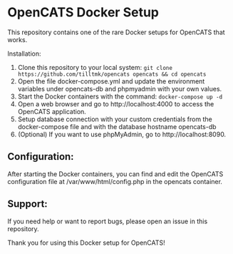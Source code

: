 # OpenCATS Docker Setup
This repository contains one of the rare Docker setups for OpenCATS that works.

Installation:
1. Clone this repository to your local system: ```git clone https://github.com/tilltmk/opencats opencats && cd opencats```
2. Open the file docker-compose.yml and update the environment variables under opencats-db and phpmyadmin with your own values.
3. Start the Docker containers with the command: ```docker-compose up -d ```
4. Open a web browser and go to http://localhost:4000 to access the OpenCATS application.
5. Setup database connection with your custom credentials from the docker-compose file and with the database hostname opencats-db
6. (Optional) If you want to use phpMyAdmin, go to http://localhost:8090.

## Configuration:

After starting the Docker containers, you can find and edit the OpenCATS configuration file at /var/www/html/config.php in the opencats container.

## Support:

If you need help or want to report bugs, please open an issue in this repository.

Thank you for using this Docker setup for OpenCATS!
